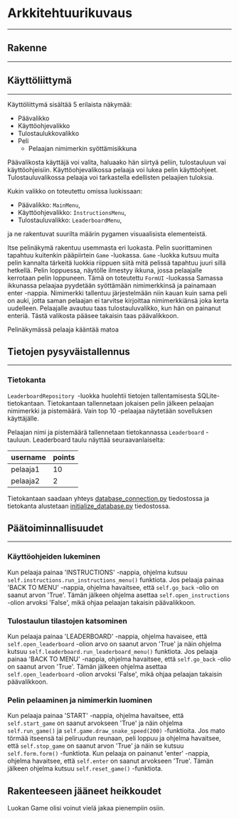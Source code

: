 
# Arkkitehtuurikuvaus

--------------

## Rakenne


--------------

## Käyttöliittymä

---------------------

Käyttöliittymä sisältää 5 erilaista näkymää:

* Päävalikko
* Käyttöohjevalikko
* Tulostaulukkovalikko
* Peli
    * Pelaajan nimimerkin syöttämisikkuna

Päävalikosta käyttäjä voi valita, haluaako hän siirtyä peliin, tulostauluun vai käyttöohjeisiin. 
Käyttöohjevalikossa pelaaja voi lukea pelin käyttöohjeet.
Tulostauluvalikossa pelaaja voi tarkastella edellisten pelaajien tuloksia. 

Kukin valikko on toteutettu omissa luokissaan:

* Päävalikko: `MainMenu`,
* Käyttöohjevalikko: `InstructionsMenu`,
* Tulostauluvalikko: `LeaderboardMenu`,

ja ne rakentuvat suurilta määrin pygamen visuaalisista elementeistä. 

Itse pelinäkymä rakentuu usemmasta eri luokasta. Pelin suorittaminen tapahtuu kuitenkin pääpiirtein `Game` -luokassa.
`Game` -luokka kutsuu muita pelin kannalta tärkeitä luokkia riippuen siitä mitä pelissä tapahtuu juuri sillä hetkellä.
Pelin loppuessa, näytölle ilmestyy ikkuna, jossa pelaajalle kerrotaan pelin loppuneen. Tämä on toteutettu `FormUI` -luokassa
Samassa ikkunassa pelaajaa pyydetään syöttämään nimimerkkinsä ja painamaan enter -nappia.
Nimimerkki tallentuu järjestelmään niin kauan kuin sama peli on auki, jotta saman pelaajan ei tarvitse kirjoittaa nimimerkkiänsä joka kerta uudelleen.
Pelaajalle avautuu taas tulostauluvalikko, kun hän on painanut enteriä. Tästä valikosta pääsee takaisin taas päävalikkoon.


Pelinäkymässä pelaaja kääntää matoa 

## Tietojen pysyväistallennus

----------------

### Tietokanta

`LeaderboardRepository `-luokka huolehtii tietojen tallentamisesta SQLite-tietokantaan. 
Tietokantaan tallennetaan jokaisen pelin jälkeen pelaajan nimimerkki ja pistemäärä.
Vain top 10 -pelaajaa näytetään sovelluksen käyttäjälle. 

Pelaajan nimi ja pistemäärä tallennetaan tietokannassa `Leaderboard` -tauluun. 
Leaderboard taulu näyttää seuraavanlaiselta:

| username | points    |
|----------|-----------|
| pelaaja1 | 10        |  
| pelaaja2 | 2         |

Tietokantaan saadaan yhteys [database_connection.py](https://github.com/riikkayoki/ot-harjoitustyo/blob/master/harjoitustyo/src/database_connection.py) tiedostossa 
ja tietokanta alustetaan [initialize_database.py](https://github.com/riikkayoki/ot-harjoitustyo/blob/master/harjoitustyo/src/initialize_database.py)
tiedostossa.

## Päätoiminnallisuudet

--------------

### Käyttöohjeiden lukeminen

Kun pelaaja painaa 'INSTRUCTIONS' -nappia, ohjelma kutsuu `self.instructions.run_instructions_menu()` funktiota. 
Jos pelaaja painaa 'BACK TO MENU' -nappia, ohjelma havaitsee, että `self.go_back` -olio on saanut arvon 'True'.
Tämän jälkeen ohjelma asettaa `self.open_instructions` -olion arvoksi 'False', mikä ohjaa pelaajan takaisin päävalikkoon.


### Tulostaulun tilastojen katsominen

Kun pelaaja painaa 'LEADERBOARD' -nappia, ohjelma havaisee, että `self.open_leaderboard` -olion arvo on saanut arvon 'True' 
ja näin ohjelma kutsuu `self.leaderboard.run_leaderboard_menu()` funktiota. 
Jos pelaaja painaa 'BACK TO MENU' -nappia, ohjelma havaitsee, että `self.go_back` -olio on saanut arvon 'True'.
Tämän jälkeen ohjelma asettaa `self.open_leaderboard` -olion arvoksi 'False', mikä ohjaa pelaajan takaisin päävalikkoon.

### Pelin pelaaminen ja nimimerkin luominen

Kun pelaaja painaa 'START' -nappia, ohjelma havaitsee, että `self.start_game` on saanut arvokseen 'True' 
ja näin ohjelma `self.run_game()` ja `self.game.draw_snake_speed(200)` -funktioita. Jos mato törmää itseensä
tai peliruudun reunaan, peli loppuu ja ohjelma havaitsee, että `self.stop_game` on saanut arvon 'True'
ja näin se kutsuu `self.form.form()` -funktiota. Kun pelaaja on painanut 'enter' -nappia, ohjelma havaitsee, 
että `self.enter` on saanut arvokseen 'True'. Tämän jälkeen ohjelma kutsuu `self.reset_game()` -funktiota. 

## Rakenteeseen jääneet heikkoudet

Luokan Game olisi voinut vielä jakaa pienempiin osiin. 
